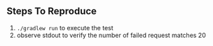 ## Steps To Reproduce
1. `./gradlew run` to execute the test
2. observe stdout to verify the number of failed request matches 20

